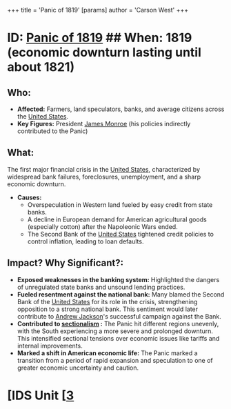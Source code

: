 +++
 title = 'Panic of 1819'
[params]
	author = 'Carson West'
+++
# ID: [Panic of 1819](./../panic-of-1819/) ## When: 1819 (economic downturn lasting until about 1821)
## Who: 
- **Affected:** Farmers, land speculators, banks, and average citizens across the [United States](./../united-states/). 
- **Key Figures:** President [James Monroe](./../james-monroe/) (his policies indirectly contributed to the Panic)
## What: 
The first major financial crisis in the [United States](./../united-states/), characterized by widespread bank failures, foreclosures, unemployment, and a sharp economic downturn. 
- **Causes:** 
    - Overspeculation in Western land fueled by easy credit from state banks.
    - A decline in European demand for American agricultural goods (especially cotton) after the Napoleonic Wars ended.
    - The Second Bank of the [United States](./../united-states/) tightened credit policies to control inflation, leading to loan defaults.
## Impact? Why Significant?: 
- **Exposed weaknesses in the banking system:** Highlighted the dangers of unregulated state banks and unsound lending practices. 
- **Fueled resentment against the national bank:** Many blamed the Second Bank of the [United States](./../united-states/) for its role in the crisis, strengthening opposition to a strong national bank. This sentiment would later contribute to [Andrew Jackson](./../andrew-jackson/)'s successful campaign against the Bank.
- **Contributed to  [sectionalism](./../sectionalism/) :** The Panic hit different regions unevenly, with the South experiencing a more severe and prolonged downturn. This intensified sectional tensions over economic issues like tariffs and internal improvements. 
- **Marked a shift in American economic life:**  The Panic marked a transition from a period of rapid expansion and speculation to one of greater economic uncertainty and caution.

# [IDS Unit [[3](./../ids-unit-[[3/)
